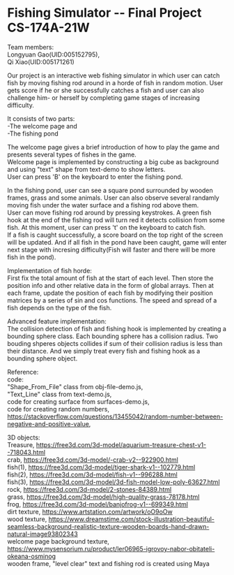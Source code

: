# Fishing Simulator -- Final Project CS-174A-21W

Team members:  
Longyuan Gao(UID:005152795),  
Qi Xiao(UID:005171261)

 Our project is an interactive web fishing simulator in which user can catch fish by moving fishing rod around in a horde of fish in random motion. User gets score if he or she successfully catches a fish and user can also challenge him- or herself by completing game stages of increasing difficulty.  
  
 It consists of two parts:  
 -The welcome page and  
 -The fishing pond

The welcome page gives a brief introduction of how to play the game and presents several types of fishes in the game.  
Welcome page is implemented by constructing a big cube as background and using "text" shape from text-demo to show letters.  
User can press 'B' on the keyboard to enter the fishing pond.  

In the fishing pond, user can see a square pond surrounded by wooden frames, grass and some animals. User can also observe several randamly moving fish under the water surface and a fishing rod above them.  
User can move fishing rod around by pressing keystrokes. A green fish hook at the end of the fishing rod will turn red it detects collision from some fish. At this moment, user can press 't' on the keyboard to catch fish.  
If a fish is caught successfully, a score board on the top right of the screen will be updated. And if all fish in the pond have been caught, game will enter next stage with incresing difficulty(Fish will faster and there will be more fish in the pond). 

Implementation of fish horde:    
First fix the total amount of fish at the start of each level. Then store the position info and other relative data in the form of global arrays. Then at each frame, update the position of each fish by modifying their position matrices by a series of sin and cos functions. The speed and spread of a fish depends on the type of the fish.

Advanced feature implementation:  
The collision detection of fish and fishing hook is implemented by creating a bounding sphere class. Each bounding sphere has a collision radius. Two bouding shperes objects collides if sum of their collision radius is less than their distance. And we simply treat every fish and fishing hook as a bounding sphere object.
  
Reference:  
code:  
"Shape_From_File" class from obj-file-demo.js,  
"Text_Line" class from text-demo.js,  
code for creating surface from surfaces-demo.js,  
code for creating random numbers, https://stackoverflow.com/questions/13455042/random-number-between-negative-and-positive-value,  

3D objects:  
Treasure, https://free3d.com/3d-model/aquarium-treasure-chest-v1--718043.html  
crab, https://free3d.com/3d-model/-crab-v2--922900.html  
fish(1), https://free3d.com/3d-model/tiger-shark-v1--102779.html  
fish(2), https://free3d.com/3d-model/fish-v1--996288.html  
fish(3), https://free3d.com/3d-model/3d-fish-model-low-poly-63627.html  
rock, https://free3d.com/3d-model/2-stones-84389.html  
grass, https://free3d.com/3d-model/high-quality-grass-78178.html  
frog, https://free3d.com/3d-model/banjofrog-v1--699349.html  
dirt texture, https://www.artstation.com/artwork/oO9oOw  
wood texture, https://www.dreamstime.com/stock-illustration-beautiful-seamless-background-realistic-texture-wooden-boards-hand-drawn-natural-image93802343  
welcome page background texture, https://www.mysensorium.ru/product/ler06965-igrovoy-nabor-obitateli-okeana-osminog  
wooden frame, "level clear" text and fishing rod is created using Maya  



